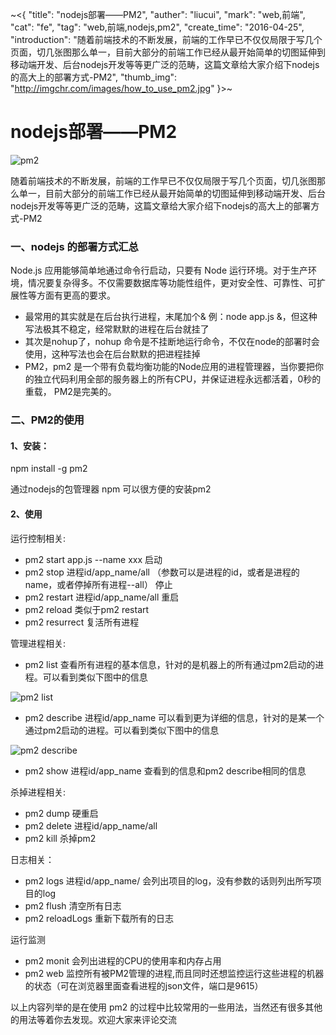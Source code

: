 ~<{
    "title": "nodejs部署——PM2",
    "auther": "liucui",
    "mark": "web,前端",
    "cat": "fe",
    "tag": "web,前端,nodejs,pm2",
    "create_time": "2016-04-25",
    "introduction": "随着前端技术的不断发展，前端的工作早已不仅仅局限于写几个页面，切几张图那么单一，目前大部分的前端工作已经从最开始简单的切图延伸到移动端开发、后台nodejs开发等等更广泛的范畴，这篇文章给大家介绍下nodejs的高大上的部署方式-PM2",
    "thumb_img": "http://imgchr.com/images/how_to_use_pm2.jpg"
}>~

# nodejs部署——PM2

![pm2](http://imgchr.com/images/how_to_use_pm2.jpg)

随着前端技术的不断发展，前端的工作早已不仅仅局限于写几个页面，切几张图那么单一，目前大部分的前端工作已经从最开始简单的切图延伸到移动端开发、后台nodejs开发等等更广泛的范畴，这篇文章给大家介绍下nodejs的高大上的部署方式-PM2

### 一、nodejs 的部署方式汇总
Node.js 应用能够简单地通过命令行启动，只要有 Node 运行环境。对于生产环境，情况要复杂得多。不仅需要数据库等功能性组件，更对安全性、可靠性、可扩展性等方面有更高的要求。

- 最常用的其实就是在后台执行进程，末尾加个& 例：node app.js &，但这种写法极其不稳定，经常默默的进程在后台就挂了
- 其次是nohup了，nohup 命令是不挂断地运行命令，不仅在node的部署时会使用，这种写法也会在后台默默的把进程挂掉
- PM2，pm2 是一个带有负载均衡功能的Node应用的进程管理器，当你要把你的独立代码利用全部的服务器上的所有CPU，并保证进程永远都活着，0秒的重载， PM2是完美的。


### 二、PM2的使用
#### 1、安装：
npm install -g pm2

通过nodejs的包管理器 npm 可以很方便的安装pm2

#### 2、使用

运行控制相关:
- pm2 start app.js --name xxx  启动
- pm2 stop 进程id/app_name/all （参数可以是进程的id，或者是进程的name，或者停掉所有进程--all） 停止
- pm2 restart 进程id/app_name/all 重启
- pm2 reload 类似于pm2 restart
- pm2 resurrect 复活所有进程

管理进程相关:
- pm2 list 查看所有进程的基本信息，针对的是机器上的所有通过pm2启动的进程。可以看到类似下图中的信息

![pm2 list](http://imgchr.com/images/pm2_list.jpg)
- pm2 describe 进程id/app_name 可以看到更为详细的信息，针对的是某一个通过pm2启动的进程。可以看到类似下图中的信息

![pm2 describe](http://imgchr.com/images/pm2_describe.jpg)
- pm2 show 进程id/app_name 查看到的信息和pm2 describe相同的信息

杀掉进程相关:
- pm2 dump 硬重启
- pm2 delete 进程id/app_name/all
- pm2 kill 杀掉pm2

日志相关：
- pm2 logs 进程id/app_name/  会列出项目的log，没有参数的话则列出所写项目的log
- pm2 flush 清空所有日志
- pm2 reloadLogs 重新下载所有的日志

运行监测
- pm2 monit 会列出进程的CPU的使用率和内存占用
- pm2 web 监控所有被PM2管理的进程,而且同时还想监控运行这些进程的机器的状态（可在浏览器里面查看进程的json文件，端口是9615）

以上内容列举的是在使用 pm2 的过程中比较常用的一些用法，当然还有很多其他的用法等着你去发现。欢迎大家来评论交流

